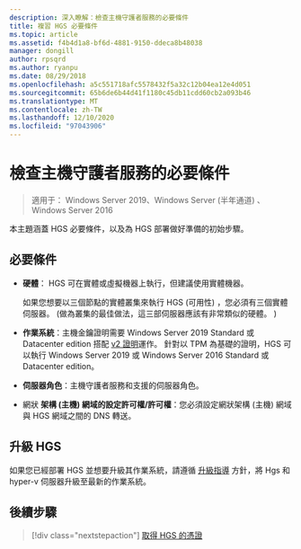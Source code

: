 ```yaml
---
description: 深入瞭解：檢查主機守護者服務的必要條件
title: 複習 HGS 必要條件
ms.topic: article
ms.assetid: f4b4d1a8-bf6d-4881-9150-ddeca8b48038
manager: dongill
author: rpsqrd
ms.author: ryanpu
ms.date: 08/29/2018
ms.openlocfilehash: a5c551718afc5578432f5a32c12b04ea12e4d051
ms.sourcegitcommit: 65b6de6b44d41f1180c45db11cdd60cb2a093b46
ms.translationtype: MT
ms.contentlocale: zh-TW
ms.lasthandoff: 12/10/2020
ms.locfileid: "97043906"
---
```

# <a name="review-prerequisites-for-the-host-guardian-service"></a>檢查主機守護者服務的必要條件

>適用于： Windows Server 2019、Windows Server (半年通道) 、Windows Server 2016


本主題涵蓋 HGS 必要條件，以及為 HGS 部署做好準備的初始步驟。

## <a name="prerequisites"></a>必要條件

-   **硬體**： HGS 可在實體或虛擬機器上執行，但建議使用實體機器。

    如果您想要以三個節點的實體叢集來執行 HGS (可用性) ，您必須有三個實體伺服器。  (做為叢集的最佳做法，這三部伺服器應該有非常類似的硬體。 ) 

-   **作業系統**：主機金鑰證明需要 Windows Server 2019 Standard 或 Datacenter edition 搭配 [v2 證明](guarded-fabric-tpm-trusted-attestation-capturing-hardware.md#versioned-attestation-policies)運作。 針對以 TPM 為基礎的證明，HGS 可以執行 Windows Server 2019 或 Windows Server 2016 Standard 或 Datacenter edition。

-   **伺服器角色**：主機守護者服務和支援的伺服器角色。

-   網狀 **架構 (主機) 網域的設定許可權/許可權**：您必須設定網狀架構 (主機) 網域與 HGS 網域之間的 DNS 轉送。

## <a name="upgrading-hgs"></a>升級 HGS

如果您已經部署 HGS 並想要升級其作業系統，請遵循 [升級指導](guarded-fabric-upgrade-to-2019.md) 方針，將 Hgs 和 hyper-v 伺服器升級至最新的作業系統。

## <a name="next-step"></a>後續步驟

> [!div class="nextstepaction"]
> [取得 HGS 的憑證](guarded-fabric-obtain-certs.md)
